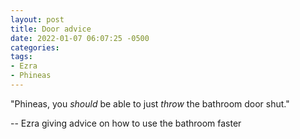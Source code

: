 ```yaml
---
layout: post
title: Door advice
date: 2022-01-07 06:07:25 -0500
categories:
tags:
- Ezra
- Phineas
---
```


"Phineas, you _should_ be able to just _throw_ the bathroom door shut."

-- Ezra giving advice on how to use the bathroom faster
